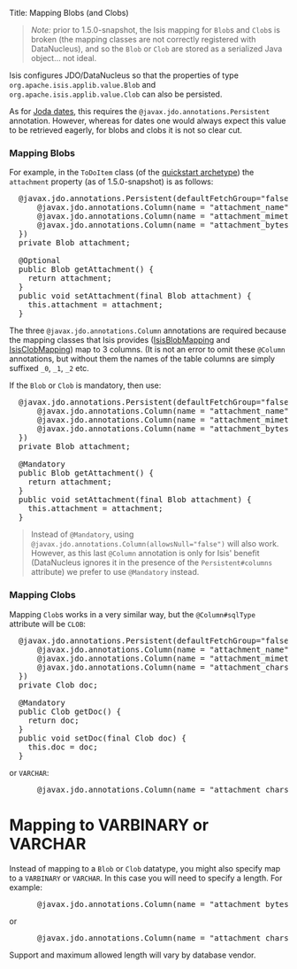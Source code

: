 Title: Mapping Blobs (and Clobs)

> *Note:* prior to 1.5.0-snapshot, the Isis mapping for `Blob`s and `Clob`s is broken (the mapping classes are not correctly registered with DataNucleus), and so the `Blob` or `Clob` are stored as a serialized Java object... not ideal.

Isis configures JDO/DataNucleus so that the properties of type `org.apache.isis.applib.value.Blob` and `org.apache.isis.applib.value.Clob` can also be persisted.

As for [Joda dates](mapping-joda-dates.html), this requires the `@javax.jdo.annotations.Persistent` annotation.  However, whereas for dates one would always expect this value to be retrieved eagerly, for blobs and clobs it is not so clear cut.

### Mapping Blobs

For example, in the `ToDoItem` class (of the [quickstart archetype](../../../getting-started/quickstart-archetype.html)) the `attachment` property (as of 1.5.0-snapshot) is as follows:

<pre>
  @javax.jdo.annotations.Persistent(defaultFetchGroup="false", columns = {
      @javax.jdo.annotations.Column(name = "attachment_name"),
      @javax.jdo.annotations.Column(name = "attachment_mimetype"),
      @javax.jdo.annotations.Column(name = "attachment_bytes", jdbcType="BLOB", sqlType = "BLOB")
  })
  private Blob attachment;

  @Optional
  public Blob getAttachment() {
    return attachment;
  }
  public void setAttachment(final Blob attachment) {
    this.attachment = attachment;
  }
</pre>

The three `@javax.jdo.annotations.Column` annotations are required because the mapping classes that Isis provides ([IsisBlobMapping](https://github.com/apache/isis/blob/isis-1.4.0/component/objectstore/jdo/jdo-datanucleus/src/main/java/org/apache/isis/objectstore/jdo/datanucleus/valuetypes/IsisBlobMapping.java#L59) and [IsisClobMapping](https://github.com/apache/isis/blob/isis-1.4.0/component/objectstore/jdo/jdo-datanucleus/src/main/java/org/apache/isis/objectstore/jdo/datanucleus/valuetypes/IsisClobMapping.java#L59)) map to 3 columns.  (It is not an error to omit these `@Column` annotations, but without them the names of the table columns are simply suffixed `_0`, `_1`, `_2` etc.

If the `Blob` or `Clob` is mandatory, then use:

<pre>
  @javax.jdo.annotations.Persistent(defaultFetchGroup="false", columns = {
      @javax.jdo.annotations.Column(name = "attachment_name", allowsNull="false"),
      @javax.jdo.annotations.Column(name = "attachment_mimetype", allowsNull="false"),
      @javax.jdo.annotations.Column(name = "attachment_bytes", jdbcType="BLOB", sqlType = "BLOB", allowsNull="false")
  })
  private Blob attachment;

  @Mandatory
  public Blob getAttachment() {
    return attachment;
  }
  public void setAttachment(final Blob attachment) {
    this.attachment = attachment;
  }
</pre>

> Instead of `@Mandatory`, using `@javax.jdo.annotations.Column(allowsNull="false")` will also work.  However, as this last `@Column` annotation is only for Isis' benefit (DataNucleus ignores it in the presence of the `Persistent#columns` attribute) we prefer to use `@Mandatory` instead.


### Mapping Clobs

Mapping `Clob`s works in a very similar way, but the `@Column#sqlType` attribute will be `CLOB`:

<pre>
  @javax.jdo.annotations.Persistent(defaultFetchGroup="false", columns = {
      @javax.jdo.annotations.Column(name = "attachment_name"),
      @javax.jdo.annotations.Column(name = "attachment_mimetype"),
      @javax.jdo.annotations.Column(name = "attachment_chars", sqlType = "CLOB")
  })
  private Clob doc;

  @Mandatory
  public Clob getDoc() {
    return doc;
  }
  public void setDoc(final Clob doc) {
    this.doc = doc;
  }
</pre>

or `VARCHAR`:

<pre>
      @javax.jdo.annotations.Column(name = "attachment_chars", sqlType = "VARCHAR", length=2048)
</pre>


# Mapping to VARBINARY or VARCHAR

Instead of mapping to a `Blob` or `Clob` datatype, you might also specify map to a `VARBINARY` or `VARCHAR`.  In this case you will need to specify a length.  For example:

<pre>
      @javax.jdo.annotations.Column(name = "attachment_bytes", sqlType = "VARBINARY", length=2048)
</pre>

or

<pre>
      @javax.jdo.annotations.Column(name = "attachment_chars", sqlType = "VARCHAR", length=2048)
</pre>

Support and maximum allowed length will vary by database vendor.
